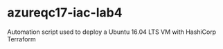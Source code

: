 # azureqc17-iac-lab4

Automation script used to deploy a Ubuntu 16.04 LTS VM with HashiCorp Terraform
